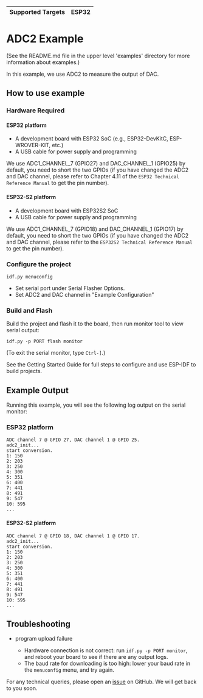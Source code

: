 | Supported Targets | ESP32 |
| ----------------- | ----- |

# ADC2 Example

(See the README.md file in the upper level 'examples' directory for more information about examples.)

In this example, we use ADC2 to measure the output of DAC.

## How to use example

### Hardware Required

#### ESP32 platform

* A development board with ESP32 SoC (e.g., ESP32-DevKitC, ESP-WROVER-KIT, etc.)
* A USB cable for power supply and programming

We use ADC1_CHANNEL_7 (GPIO27) and DAC_CHANNEL_1 (GPIO25) by default, you need to short the two GPIOs (if you have changed the ADC2 and DAC channel, please refer to Chapter 4.11 of the `ESP32 Technical Reference Manual` to get the pin number).

#### ESP32-S2 platform

* A development board with ESP32S2 SoC
* A USB cable for power supply and programming

We use ADC1_CHANNEL_7 (GPIO18) and DAC_CHANNEL_1 (GPIO17) by default, you need to short the two GPIOs (if you have changed the ADC2 and DAC channel, please refer to the `ESP32S2 Technical Reference Manual` to get the pin number).

### Configure the project

```
idf.py menuconfig
```

* Set serial port under Serial Flasher Options.
* Set ADC2 and DAC channel in "Example Configuration"

### Build and Flash

Build the project and flash it to the board, then run monitor tool to view serial output:

```
idf.py -p PORT flash monitor
```

(To exit the serial monitor, type ``Ctrl-]``.)

See the Getting Started Guide for full steps to configure and use ESP-IDF to build projects.

## Example Output

Running this example, you will see the following log output on the serial monitor:

### ESP32 platform

```
ADC channel 7 @ GPIO 27, DAC channel 1 @ GPIO 25.
adc2_init...
start conversion.
1: 150
2: 203
3: 250
4: 300
5: 351
6: 400
7: 441
8: 491
9: 547
10: 595
...
```

#### ESP32-S2 platform

```
ADC channel 7 @ GPIO 18, DAC channel 1 @ GPIO 17.
adc2_init...
start conversion.
1: 150
2: 203
3: 250
4: 300
5: 351
6: 400
7: 441
8: 491
9: 547
10: 595
...
```

## Troubleshooting

* program upload failure

    * Hardware connection is not correct: run `idf.py -p PORT monitor`, and reboot your board to see if there are any output logs.
    * The baud rate for downloading is too high: lower your baud rate in the `menuconfig` menu, and try again.

For any technical queries, please open an [issue](https://github.com/espressif/esp-idf/issues) on GitHub. We will get back to you soon.
